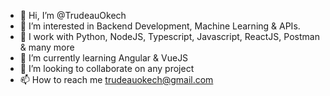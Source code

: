 - 👋 Hi, I’m @TrudeauOkech
- 👀 I’m interested in Backend Development, Machine Learning & APIs.
- 💪 I work with Python, NodeJS, Typescript, Javascript, ReactJS, Postman & many more
- 🌱 I’m currently learning Angular & VueJS
- 💞️ I’m looking to collaborate on any project
- 📫 How to reach me trudeauokech@gmail.com

<!---
TrudeauOkech/TrudeauOkech is a ✨ special ✨ repository because its `README.md` (this file) appears on your GitHub profile.
You can click the Preview link to take a look at your changes.
--->
